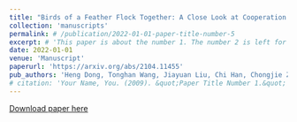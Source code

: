 ```yaml
---
title: "Birds of a Feather Flock Together: A Close Look at Cooperation Emergence via Multi-Agent RL"
collection: 'manuscripts'
permalink: # /publication/2022-01-01-paper-title-number-5
excerpt: # 'This paper is about the number 1. The number 2 is left for future work.'
date: 2022-01-01
venue: 'Manuscript'
paperurl: 'https://arxiv.org/abs/2104.11455'
pub_authors: 'Heng Dong, Tonghan Wang, Jiayuan Liu, Chi Han, Chongjie Zhang'
# citation: 'Your Name, You. (2009). &quot;Paper Title Number 1.&quot; <i>Journal 1</i>. 1(1).'
---
```

<!-- This paper is about the number 1. The number 2 is left for future work. -->

[Download paper here](https://arxiv.org/abs/2104.11455)

<!-- Recommended citation: Your Name, You. (2009). "Paper Title Number 1." <i>Journal 1</i>. 1(1). -->